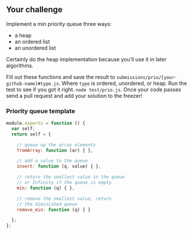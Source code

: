 ## Your challenge

Implement a min priority queue three ways:

* a heap
* an ordered list
* an unordered list

Certainly do the heap implementation because you'll use it in later
algorithms.

Fill out these functions and save the result to
`submissions/prio/[your-github-name]#type.js`. Where `type` is
ordered, unordered, or heap. Run the test to see if you got it
right. `node test/prio.js`. Once your code passes send a pull request
and add your solution to the freezer!

### Priority queue template

```js
module.exports = function () {
  var self;
  return self = {

    // queue up the array elements
    fromArray: function (ar) { },

    // add a value to the queue
    insert: function (q, value) { },

    // return the smallest value in the queue
    // or Infinity if the queue is empty
    min: function (q) { },

    // remove the smallest value, return
    // the diminished queue
    remove_min: function (q) { }

  };
};
```
